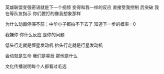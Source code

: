 英雄联盟变强密语就是下一个视频 变得和我一样的反应 直接受我控制 后突破 我在等队友指示 你们要打的像我想象那样

为什么动画停滞不前：中华小子都拍不下去了 知道下一步的概率--0

我嫌你 你什么反应 是你的问题

低头行走就是恒星发动机 抬头行走就是行星发动机

会动就是生命 我们是星辰 那他是什么

文化传播说明每个人都看过毛选
